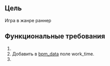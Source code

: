 ## Цель
Игра в жанре раннер

## Функциональные требования
1.
2. Добавить в <a href="#">bpm_data</a> поле work_time.
3.


